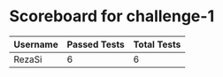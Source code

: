 # Scoreboard for challenge-1
| Username   | Passed Tests | Total Tests |
|------------|--------------|-------------|
| RezaSi | 6 | 6 |


